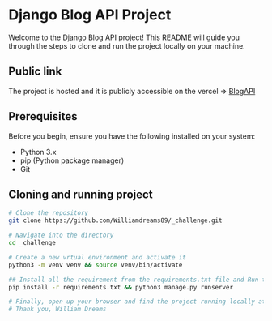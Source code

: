 # Django Blog API Project

Welcome to the Django Blog API project! This README will guide you through the steps to clone and run the project locally on your machine. 

## Public link
The project is hosted and it is publicly accessible on the vercel => [BlogAPI](https://blogapi-two.vercel.app)

## Prerequisites

Before you begin, ensure you have the following installed on your system:

- Python 3.x
- pip (Python package manager)
- Git

## Cloning and running project

```bash
# Clone the repository
git clone https://github.com/Williamdreams89/_challenge.git

# Navigate into the directory
cd _challenge

# Create a new vrtual environment and activate it
python3 -m venv venv && source venv/bin/activate

## Install all the requirement from the requirements.txt file and Run the local server
pip install -r requirements.txt && python3 manage.py runserver

# Finally, open up your browser and find the project running locally at the default port on localhost
# Thank you, William Dreams 
